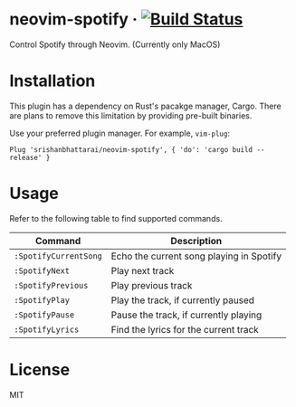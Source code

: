# neovim-spotify &middot; [![Build Status](https://travis-ci.com/srishanbhattarai/neovim-spotify.svg?token=r9ZKJZspyajhDz5EguyH&branch=master)](https://travis-ci.com/srishanbhattarai/neovim-spotify)
Control Spotify through Neovim. (Currently only MacOS)

# Installation
This plugin has a dependency on Rust's pacakge manager, Cargo. There are plans to remove this limitation by providing pre-built binaries.

Use your preferred plugin manager. For example, `vim-plug`:
```vim
Plug 'srishanbhattarai/neovim-spotify', { 'do': 'cargo build --release' }
```

# Usage
Refer to the following table to find supported commands.

| Command  | Description |
|----------|-------------|
| `:SpotifyCurrentSong` | Echo the current song playing in Spotify |
| `:SpotifyNext` | Play next track |
| `:SpotifyPrevious` | Play previous track |
| `:SpotifyPlay` | Play the track, if currently paused |
| `:SpotifyPause` | Pause the track, if currently playing |
| `:SpotifyLyrics` | Find the lyrics for the current track | 

# License
MIT
